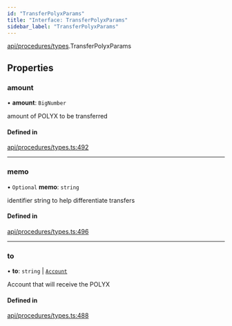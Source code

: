 ```yaml
---
id: "TransferPolyxParams"
title: "Interface: TransferPolyxParams"
sidebar_label: "TransferPolyxParams"
---
```


[api/procedures/types](../../../../../modules/API/Procedures/Types/Types.md).TransferPolyxParams

## Properties

### amount

• **amount**: `BigNumber`

amount of POLYX to be transferred

#### Defined in

[api/procedures/types.ts:492](https://github.com/PolymeshAssociation/polymesh-sdk/blob/372a67e5d/src/api/procedures/types.ts#L492)

___

### memo

• `Optional` **memo**: `string`

identifier string to help differentiate transfers

#### Defined in

[api/procedures/types.ts:496](https://github.com/PolymeshAssociation/polymesh-sdk/blob/372a67e5d/src/api/procedures/types.ts#L496)

___

### to

• **to**: `string` \| [`Account`](../../../../../classes/API/Entities/Account/Account.md)

Account that will receive the POLYX

#### Defined in

[api/procedures/types.ts:488](https://github.com/PolymeshAssociation/polymesh-sdk/blob/372a67e5d/src/api/procedures/types.ts#L488)
